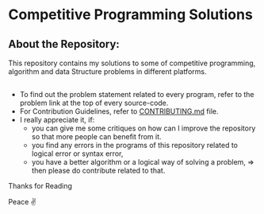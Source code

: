 # Competitive Programming Solutions
 
## About the Repository:
<p> 
This repository contains my solutions to some of competitive programming, algorithm and data Structure problems in different platforms. 
</p>
 
## 
- To find out the problem statement related to every program, refer to the problem link at the top of every source-code.
- For Contribution Guidelines, refer to [CONTRIBUTING.md](./CONTRIBUTING.md) file. 
- I really appreciate it, if:
  - you can give me some critiques on how can I improve the repository so that more people can benefit from it. 
  - you find any errors in the programs of this repository related to logical error or syntax error,
  - you have a better algorithm or a logical way of solving a problem,
  => then please do contribute related to that.


Thanks for Reading

Peace ✌️
